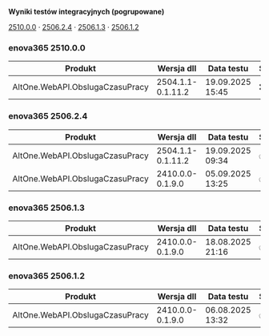 **Wyniki testów integracyjnych (pogrupowane)**

[2510.0.0](#enova365-251000) · [2506.2.4](#enova365-250624) · [2506.1.3](#enova365-250613) · [2506.1.2](#enova365-250612)

### enova365 2510.0.0

| Produkt                         | Wersja dll        | Data testu       | Status |
|---------------------------------|-------------------|------------------|--------|
| AltOne.WebAPI.ObslugaCzasuPracy | 2504.1.1-0.1.11.2 | 19.09.2025 15:45 | ❌      |

### enova365 2506.2.4

| Produkt                         | Wersja dll        | Data testu       | Status |
|---------------------------------|-------------------|------------------|--------|
| AltOne.WebAPI.ObslugaCzasuPracy | 2504.1.1-0.1.11.2 | 19.09.2025 09:34 | ✅      |
| AltOne.WebAPI.ObslugaCzasuPracy | 2410.0.0-0.1.9.0  | 05.09.2025 13:25 | ✅      |

### enova365 2506.1.3

| Produkt                         | Wersja dll       | Data testu       | Status |
|---------------------------------|------------------|------------------|--------|
| AltOne.WebAPI.ObslugaCzasuPracy | 2410.0.0-0.1.9.0 | 18.08.2025 21:16 | ✅      |

### enova365 2506.1.2

| Produkt                         | Wersja dll       | Data testu       | Status |
|---------------------------------|------------------|------------------|--------|
| AltOne.WebAPI.ObslugaCzasuPracy | 2410.0.0-0.1.9.0 | 06.08.2025 13:32 | ✅      |

